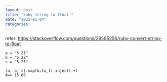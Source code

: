 ```yaml
---
layout: post
title: "ruby string to float "
date: "2023-01-04"
categories: 
---
```

<p>refer: <a href="https://stackoverflow.com/questions/29595256/ruby-convert-string-to-float">https://stackoverflow.com/questions/29595256/ruby-convert-string-to-float</a></p>

<pre>
<code>a = &quot;5.21&quot;
b = &quot;5.22&quot;
c = &quot;5.23&quot;

[a, b, c].map(&amp;:to_f).inject(:+)
#=&gt; 15.66</code></pre>

